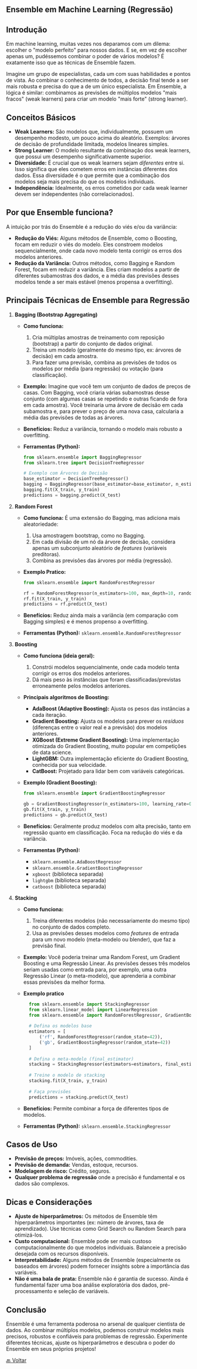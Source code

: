 ## Ensemble em Machine Learning (Regressão)



## Introdução

Em machine learning, muitas vezes nos deparamos com um dilema: escolher o "modelo perfeito" para nossos dados. E se, em vez de escolher apenas um, pudéssemos combinar o poder de vários modelos? É exatamente isso que as técnicas de Ensemble fazem.

Imagine um grupo de especialistas, cada um com suas habilidades e pontos de vista. Ao combinar o conhecimento de todos, a decisão final tende a ser mais robusta e precisa do que a de um único especialista. Em Ensemble, a lógica é similar: combinamos as previsões de múltiplos modelos "mais fracos" (weak learners) para criar um modelo "mais forte" (strong learner).

## Conceitos Básicos

*   **Weak Learners:** São modelos que, individualmente, possuem um desempenho modesto, um pouco acima do aleatório. Exemplos: árvores de decisão de profundidade limitada, modelos lineares simples.
*   **Strong Learner:** O modelo resultante da combinação dos weak learners, que possui um desempenho significativamente superior.
*   **Diversidade:** É crucial que os weak learners sejam *diferentes* entre si. Isso significa que eles cometem erros em instâncias diferentes dos dados. Essa diversidade é o que permite que a combinação dos modelos seja mais precisa do que os modelos individuais.
*   **Independência:** Idealmente, os erros cometidos por cada weak learner devem ser independentes (não correlacionados).

## Por que Ensemble funciona?

A intuição por trás do Ensemble é a redução do viés e/ou da variância:

*   **Redução do Viés:** Alguns métodos de Ensemble, como o Boosting, focam em reduzir o viés do modelo. Eles constroem modelos sequencialmente, onde cada novo modelo tenta corrigir os erros dos modelos anteriores.
*   **Redução da Variância:** Outros métodos, como Bagging e Random Forest, focam em reduzir a variância. Eles criam modelos a partir de diferentes subamostras dos dados, e a média das previsões desses modelos tende a ser mais estável (menos propensa a overfitting).

## Principais Técnicas de Ensemble para Regressão

1.  **Bagging (Bootstrap Aggregating)**

    *   **Como funciona:**
        1.  Cria múltiplas amostras de treinamento com reposição (bootstrap) a partir do conjunto de dados original.
        2.  Treina um modelo (geralmente do mesmo tipo, ex: árvores de decisão) em cada amostra.
        3.  Para fazer uma previsão, combina as previsões de todos os modelos por média (para regressão) ou votação (para classificação).

    *   **Exemplo:**
        Imagine que você tem um conjunto de dados de preços de casas. Com Bagging, você criaria várias subamostras desse conjunto (com algumas casas se repetindo e outras ficando de fora em cada amostra). Você treinaria uma árvore de decisão em cada subamostra e, para prever o preço de uma nova casa, calcularia a média das previsões de todas as árvores.
    *   **Benefícios:** Reduz a variância, tornando o modelo mais robusto a overfitting.

    *   **Ferramentas (Python):**
        ```python
        from sklearn.ensemble import BaggingRegressor
        from sklearn.tree import DecisionTreeRegressor

        # Exemplo com Árvores de Decisão
        base_estimator = DecisionTreeRegressor()
        bagging = BaggingRegressor(base_estimator=base_estimator, n_estimators=100, random_state=42)
        bagging.fit(X_train, y_train)
        predictions = bagging.predict(X_test)
        ```

2.  **Random Forest**

    *   **Como funciona:** É uma extensão do Bagging, mas adiciona mais aleatoriedade:
        1.  Usa amostragem bootstrap, como no Bagging.
        2.  Em cada divisão de um nó da árvore de decisão, considera apenas um subconjunto aleatório de *features* (variáveis preditoras).
        3.  Combina as previsões das árvores por média (regressão).

    *  **Exemplo Pratico:**

        ```python
        from sklearn.ensemble import RandomForestRegressor
        
        rf = RandomForestRegressor(n_estimators=100, max_depth=10, random_state=42)
        rf.fit(X_train, y_train)
        predictions = rf.predict(X_test)        
        ```

    *   **Benefícios:** Reduz ainda mais a variância (em comparação com Bagging simples) e é menos propenso a overfitting.

    *   **Ferramentas (Python):** `sklearn.ensemble.RandomForestRegressor`

3.  **Boosting**

    *   **Como funciona (ideia geral):**
        1.  Constrói modelos sequencialmente, onde cada modelo tenta corrigir os erros dos modelos anteriores.
        2.  Dá mais peso às instâncias que foram classificadas/previstas erroneamente pelos modelos anteriores.

    *   **Principais algoritmos de Boosting:**
        *   **AdaBoost (Adaptive Boosting):** Ajusta os pesos das instâncias a cada iteração.
        *   **Gradient Boosting:** Ajusta os modelos para prever os *resíduos* (diferenças entre o valor real e a previsão) dos modelos anteriores.
        *   **XGBoost (Extreme Gradient Boosting):** Uma implementação otimizada do Gradient Boosting, muito popular em competições de data science.
        *   **LightGBM:** Outra implementação eficiente do Gradient Boosting, conhecida por sua velocidade.
        *   **CatBoost:** Projetado para lidar bem com variáveis categóricas.

    *   **Exemplo (Gradient Boosting):**

        ```python
        from sklearn.ensemble import GradientBoostingRegressor

        gb = GradientBoostingRegressor(n_estimators=100, learning_rate=0.1, max_depth=3, random_state=42)
        gb.fit(X_train, y_train)
        predictions = gb.predict(X_test)
        ```

    *   **Benefícios:** Geralmente produz modelos com alta precisão, tanto em regressão quanto em classificação.  Foca na redução do viés e da variância.

    *   **Ferramentas (Python):**
        *   `sklearn.ensemble.AdaBoostRegressor`
        *   `sklearn.ensemble.GradientBoostingRegressor`
        *   `xgboost` (biblioteca separada)
        *   `lightgbm` (biblioteca separada)
        *   `catboost` (biblioteca separada)

4.  **Stacking**

    *   **Como funciona:**
        1.  Treina diferentes modelos (não necessariamente do mesmo tipo) no conjunto de dados completo.
        2.  Usa as previsões desses modelos como *features* de entrada para um novo modelo (meta-modelo ou blender), que faz a previsão final.
    *   **Exemplo:**
        Você poderia treinar uma Random Forest, um Gradient Boosting e uma Regressão Linear.  As previsões desses três modelos seriam usadas como entrada para, por exemplo, uma outra Regressão Linear (o meta-modelo), que aprenderia a combinar essas previsões da melhor forma.

     *  **Exemplo pratico**
          ```python
            from sklearn.ensemble import StackingRegressor
            from sklearn.linear_model import LinearRegression
            from sklearn.ensemble import RandomForestRegressor, GradientBoostingRegressor
            
            # Defina os modelos base
            estimators = [
                ('rf', RandomForestRegressor(random_state=42)),
                ('gb', GradientBoostingRegressor(random_state=42))
            ]
            
            # Defina o meta-modelo (final_estimator)
            stacking = StackingRegressor(estimators=estimators, final_estimator=LinearRegression())
            
            # Treine o modelo de stacking
            stacking.fit(X_train, y_train)
            
            # Faça previsões
            predictions = stacking.predict(X_test)
          ```

    *   **Benefícios:** Permite combinar a força de diferentes tipos de modelos.

    *   **Ferramentas (Python):** `sklearn.ensemble.StackingRegressor`

## Casos de Uso

*   **Previsão de preços:** Imóveis, ações, commodities.
*   **Previsão de demanda:** Vendas, estoque, recursos.
*   **Modelagem de risco:** Crédito, seguros.
*   **Qualquer problema de regressão** onde a precisão é fundamental e os dados são complexos.

## Dicas e Considerações

*   **Ajuste de hiperparâmetros:** Os métodos de Ensemble têm hiperparâmetros importantes (ex: número de árvores, taxa de aprendizado). Use técnicas como Grid Search ou Random Search para otimizá-los.
*   **Custo computacional:** Ensemble pode ser mais custoso computacionalmente do que modelos individuais.  Balanceie a precisão desejada com os recursos disponíveis.
*   **Interpretabilidade:** Alguns métodos de Ensemble (especialmente os baseados em árvores) podem fornecer insights sobre a importância das variáveis.
*   **Não é uma bala de prata:** Ensemble não é garantia de sucesso.  Ainda é fundamental fazer uma boa análise exploratória dos dados, pré-processamento e seleção de variáveis.

## Conclusão

Ensemble é uma ferramenta poderosa no arsenal de qualquer cientista de dados. Ao combinar múltiplos modelos, podemos construir modelos mais precisos, robustos e confiáveis para problemas de regressão.  Experimente diferentes técnicas, ajuste os hiperparâmetros e descubra o poder do Ensemble em seus próprios projetos!

[🔙 Voltar ](./fundamentos_regressao.md) 